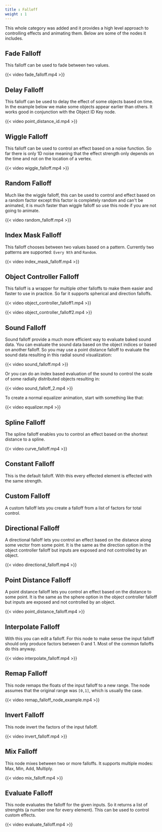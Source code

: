 ```yaml
---
title : Falloff
weight : 1
---
```




This whole category was added and it provides a high level approach to
controlling effects and animating them. Below are some of the nodes it
includes.

## Fade Falloff

This falloff can be used to fade between two values.

{{< video fade_falloff.mp4 >}}

## Delay Falloff

This falloff can be used to delay the effect of some objects based on
time. In the example below we make some objects appear earlier than
others. It works good in conjunction with the Object ID Key node.

{{< video point_distance_id.mp4 >}}

## Wiggle Falloff

This falloff can be used to control an effect based on a noise function.
So far there is only 1D noise meaning that the effect strength only
depends on the time and not on the location of a vertex.

{{< video wiggle_falloff.mp4 >}}

## Random Falloff

Much like the wiggle falloff, this can be used to control and effect
based on a random factor except this factor is completely random and
can't be animated, it is much faster than wiggle falloff so use this
node if you are not going to animate.

{{< video random_falloff.mp4 >}}

## Index Mask Falloff

This falloff chooses between two values based on a pattern. Currently
two patterns are supported: `Every Nth` and `Random`.

{{< video index_mask_falloff.mp4 >}}

## Object Controller Falloff

This falloff is a wrapper for multiple other falloffs to make them
easier and faster to use in practice. So far it supports spherical and
direction falloffs.

{{< video object_controller_falloff1.mp4 >}}

{{< video object_controller_falloff2.mp4 >}}

## Sound Falloff

Sound falloff provide a much more efficient way to evaluate baked sound
data. You can evaluate the sound data based on the object indices or
based on another falloff. So you may use a point distance falloff to
evaluate the sound data resulting in this radial sound visualization:

{{< video sound_falloff.mp4 >}}

Or you can do an index based evaluation of the sound to control the
scale of some radially distributed objects resulting in:

{{< video sound_falloff_2.mp4 >}}

To create a normal equalizer animation, start with something like that:

{{< video equalizer.mp4 >}}

## Spline Falloff

The spline falloff enables you to control an effect based on the
shortest distance to a spline.

{{< video curve_falloff.mp4 >}}

## Constant Falloff

This is the default falloff. With this every effected element is
effected with the same strength.

## Custom Falloff

A custom falloff lets you create a falloff from a list of factors for
total control.

## Directional Falloff

A directional falloff lets you control an effect based on the distance
along some vector from some point. It is the same as the direction
option in the object controller falloff but inputs are exposed and not
controlled by an object.

{{< video directional_falloff.mp4 >}}

## Point Distance Falloff

A point distance falloff lets you control an effect based on the
distance to some point. It is the same as the sphere option in the
object controller falloff but inputs are exposed and not controlled by
an object.

{{< video point_distance_falloff.mp4 >}}

## Interpolate Falloff

With this you can edit a falloff. For this node to make sense the input
falloff should only produce factors between 0 and 1. Most of the common
falloffs do this anyway.

{{< video interpolate_falloff.mp4 >}}

## Remap Falloff

This node remaps the floats of the input falloff to a new range. The
node assumes that the original range was `[0,1]`, which is usually the
case.

{{< video remap_falloff_node_example.mp4 >}}

## Invert Falloff

This node invert the factors of the input falloff.

{{< video invert_falloff.mp4 >}}

## Mix Falloff

This node mixes between two or more falloffs. It supports multiple
modes: Max, Min, Add, Multiply.

{{< video mix_falloff.mp4 >}}

## Evaluate Falloff

This node evaluates the falloff for the given inputs. So it returns a
list of strenghts (a number one for every element). This can be used to
control custom effects.

{{< video evaluate_falloff.mp4 >}}
